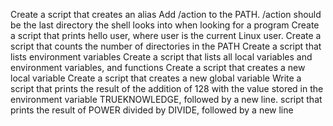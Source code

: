 Create a script that creates an alias
Add /action to the PATH. /action should be the last directory the shell looks into when looking for a program
Create a script that prints hello user, where user is the current Linux user.
Create a script that counts the number of directories in the PATH
Create a script that lists environment variables
Create a script that lists all local variables and environment variables, and functions
Create a script that creates a new local variable
Create a script that creates a new global variable
Write a script that prints the result of the addition of 128 with the value stored in the environment variable TRUEKNOWLEDGE, followed by a new line.
script that prints the result of POWER divided by DIVIDE, followed by a new line

